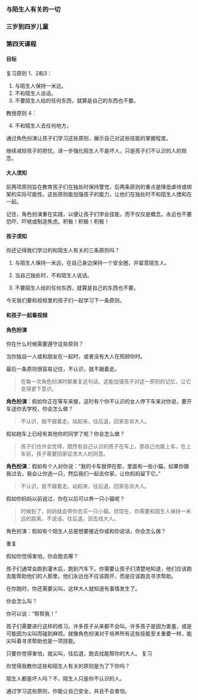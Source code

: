 ### 与陌生人有关的一切

### 三岁到四岁儿童

### 第四天课程

#### 目标

复习原则 1、2和3：

1. 与陌生人保持一米远。
2. 不和陌生人谈话。
3. 不要陌生人给的任何东西，就算是自己的东西也不要。

教授原则 4：

4. 不和陌生人去任何地方。

通过角色扮演让孩子们学习这些原则，展示自己对这些技能的掌握程度。

继续减轻孩子的担忧，进一步强化陌生人不是坏人，只是孩子们不认识的人的观念。

#### 大人须知

前两项原则旨在教育孩子们在独处时保持警觉，后两条原则的重点是降低虐待或绑架的实际可能性。这些原则能加强孩子的能力，让他们在独处时不和陌生人搅和在一起。

记住，角色扮演重在实践，以便让孩子们学会技能，而不仅仅是概念。永远也不要恐吓、吓唬或制造焦虑。积极！积极！积极！

#### 孩子须知

你还记得我们学过的和陌生人有关的三条原则吗？

1. 与陌生人保持一米远，在自己身边保持一个安全圈，并留意陌生人。

2. 当自己独处时，不和陌生人说话。

3. 不要陌生人给的任何东西，就算是自己的东西也不要。

今天我们要和视频里的孩子们一起学习下一条原则。

#### 和孩子一起看视频

#### 角色扮演

你在什么时候需要遵守这些原则？

当你独自一人或和朋友在一起时，或者没有大人在照顾你时。

最后一条原则很容易记住，不认识，就不跟着走。

> 在每一次角色扮演时都重复这句话。这能加强孩子对这一原则的记忆，让它变得更下意识。

**角色扮演**：假如你正在等车来接，这时有个你不认识的女人停下车来对你说，要开车送你去学校，你会怎么做？

> 不认识，就不跟着走。站起来，往后退，回家告诉大人。

假如她车上已经有其他你的同学了呢？你会怎么做？

> 孩子们也许会觉得，既然有自己认识的孩子在车上，那自己也能上车。在上车前，孩子需要回家征求大人的同意。

**角色扮演**：假如有个人对你说：“我的卡车就停在那，里面有一些小猫。如果你跟我过去，我会让你选一只，然后我们一起去你家，让你妈妈留下它。”

> 不认识，就不跟着走。站起来，往后退，回家告诉大人。

假如你妈妈以前说过，你在以后可以养一只小猫呢？

> 时候到了，妈妈就会带你去买一只小猫。但现在，你需要和陌生人保持一米远的距离，不说话，往后退，回去找大人。

角色扮演：假如有个陌生人总是想要接近你或和你说话，你会怎么做？

重复

假如你觉得害怕，你会跑去哪？

孩子们通常会跑到灌木后，跑到汽车下。你需要让孩子们清楚地知道，他们应该跑去能帮助他们的人那里。他们永远也不应该跑开，而是应该跑去寻求帮助。

在你跑时，你还需要尖叫，这样大人就知道有事情发生了。

你会怎么叫？

你可以说：“帮帮我！”

孩子们需要进行这样的练习。许多孩子从来都不会叫。许多孩子是因为害羞，或是可能因为尖叫而碰到麻烦。就像角色扮演对于培养所有这些技能至关重要一样，能尖叫着寻求帮助也是一项技能。

只要你觉得害怕，就尖叫，往后退，跑去找能帮你的大人。
复习

你觉得我教你这些和陌生人有关的原则是为了下你吗？


陌生人都是坏人吗？不，陌生人只是你不认识的人。

通过学习这些原则，你能让自己安全，并且不会害怕。